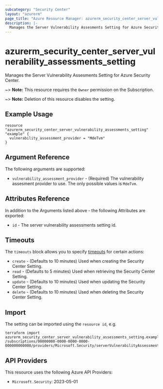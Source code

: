 ```yaml
---
subcategory: "Security Center"
layout: "azurerm"
page_title: "Azure Resource Manager: azurerm_security_center_server_vulnerability_assessments_setting"
description: |-
  Manages the Server Vulnerability Assesments Setting for Azure Security Center.
---
```


# azurerm_security_center_server_vulnerability_assessments_setting

Manages the Server Vulnerability Assesments Setting for Azure Security Center.

~> **Note:** This resource requires the `Owner` permission on the Subscription.

~> **Note:** Deletion of this resource disables the setting.

## Example Usage

```hcl
resource "azurerm_security_center_server_vulnerability_assessments_setting" "example" {
  vulnerability_assessment_provider = "MdeTvm"
}
```

## Argument Reference

The following arguments are supported:

* `vulnerability_assessment_provider` - (Required) The vulnerability assesment provider to use. The only possible values is `MdeTvm`.

## Attributes Reference

In addition to the Arguments listed above - the following Attributes are exported:

* `id` - The server vulnerability assessments setting id.

## Timeouts

The `timeouts` block allows you to specify [timeouts](https://www.terraform.io/language/resources/syntax#operation-timeouts) for certain actions:

* `create` - (Defaults to 10 minutes) Used when creating the Security Center Setting.
* `read` - (Defaults to 5 minutes) Used when retrieving the Security Center Setting.
* `update` - (Defaults to 10 minutes) Used when updating the Security Center Setting.
* `delete` - (Defaults to 10 minutes) Used when deleting the Security Center Setting.

## Import

The setting can be imported using the `resource id`, e.g.

```shell
terraform import azurerm_security_center_server_vulnerability_assessments_setting.example /subscriptions/00000000-0000-0000-0000-000000000000/providers/Microsoft.Security/serverVulnerabilityAssessmentsSettings/AzureServersSetting
```

## API Providers
<!-- This section is generated, changes will be overwritten -->
This resource uses the following Azure API Providers:

* `Microsoft.Security`: 2023-05-01
